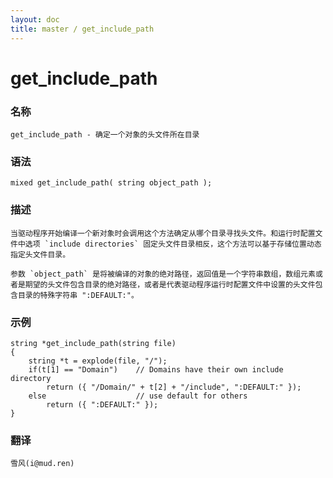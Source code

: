 ```yaml
---
layout: doc
title: master / get_include_path
---
```

# get_include_path

### 名称

    get_include_path - 确定一个对象的头文件所在目录

### 语法

    mixed get_include_path( string object_path );

### 描述

    当驱动程序开始编译一个新对象时会调用这个方法确定从哪个目录寻找头文件。和运行时配置文件中选项 `include directories` 固定头文件目录相反，这个方法可以基于存储位置动态指定头文件目录。

    参数 `object_path` 是将被编译的对象的绝对路径，返回值是一个字符串数组，数组元素或者是期望的头文件包含目录的绝对路径，或者是代表驱动程序运行时配置文件中设置的头文件包含目录的特殊字符串 ":DEFAULT:"。

### 示例

    string *get_include_path(string file)
    {
        string *t = explode(file, "/");
        if(t[1] == "Domain")    // Domains have their own include directory
            return ({ "/Domain/" + t[2] + "/include", ":DEFAULT:" });
        else                    // use default for others
            return ({ ":DEFAULT:" });
    }

### 翻译

    雪风(i@mud.ren)
